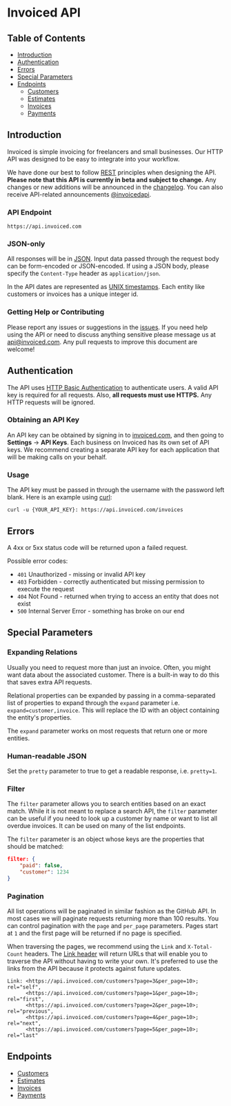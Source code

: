 Invoiced API
===

## Table of Contents
* [Introduction](#introduction)
* [Authentication](#authentication)
* [Errors](#errors)
* [Special Parameters](#special-parameters)
* [Endpoints](#endpoints)
	* [Customers](Endpoints/Customers.md)
	* [Estimates](Endpoints/Estimates.md)
	* [Invoices](Endpoints/Invoices.md)
	* [Payments](Endpoints/Payments.md)

## Introduction

Invoiced is simple invoicing for freelancers and small businesses. Our HTTP API was designed to be easy to integrate into your workflow.

We have done our best to follow [REST](https://en.wikipedia.org/wiki/Representational_state_transfer) principles when designing the API. **Please note that this API is currently in beta and subject to change.** Any changes or new additions will be announced in the [changelog](CHANGELOG.md). You can also receive API-related announcements [@invoicedapi](https://twitter.com/invoicedapi).

### API Endpoint

    https://api.invoiced.com

### JSON-only

All responses will be in [JSON](https://en.wikipedia.org/wiki/JSON). Input data passed through the request body can be form-encoded or JSON-encoded. If using a JSON body, please specify the `Content-Type` header as `application/json`.

In the API dates are represented as [UNIX timestamps](https://en.wikipedia.org/wiki/Unix_time). Each entity like customers or invoices has a unique integer id.

### Getting Help or Contributing

Please report any issues or suggestions in the [issues](https://github.com/invoiced/api/issues). If you need help using the API or need to discuss anything sensitive please message us at api@invoiced.com. Any pull requests to improve this document are welcome!

## Authentication

The API uses [HTTP Basic Authentication](https://en.wikipedia.org/wiki/Basic_access_authentication) to authenticate users. A valid API key is required for all requests. Also, **all requests must use HTTPS.** Any HTTP requests will be ignored.

### Obtaining an API Key

An API key can be obtained by signing in to [invoiced.com](https://invoiced.com), and then going to **Settings** -> **API Keys**. Each business on Invoiced has its own set of API keys. We recommend creating a separate API key for each application that will be making calls on your behalf.

### Usage

The API key must be passed in through the username with the password left blank. Here is an example using [curl](http://curl.haxx.se/):

    curl -u {YOUR_API_KEY}: https://api.invoiced.com/invoices

## Errors

A 4xx or 5xx status code will be returned upon a failed request.

Possible error codes:

* `401` Unauthorized - missing or invalid API key
* `403` Forbidden - correctly authenticated but missing permission to execute the request
* `404` Not Found - returned when trying to access an entity that does not exist
* `500` Internal Server Error - something has broke on our end

## Special Parameters

### Expanding Relations

Usually you need to request more than just an invoice. Often, you might want data about the associated customer. There is a built-in way to do this that saves extra API requests.

Relational properties can be expanded by passing in a comma-separated list of properties to expand through the `expand` parameter i.e. `expand=customer,invoice`. This will replace the ID with an object containing the entity's properties.

The `expand` parameter works on most requests that return one or more entities.

### Human-readable JSON

Set the `pretty` parameter to true to get a readable response, i.e. `pretty=1`.

### Filter

The `filter` parameter allows you to search entities based on an exact match. While it is not meant to replace a search API, the `filter` parameter can be useful if you need to look up a customer by name or want to list all overdue invoices. It can be used on many of the list endpoints.

The `filter` parameter is an object whose keys are the properties that should be matched:

```json
filter: {
	"paid": false,
	"customer": 1234
}
```

### Pagination

All list operations will be paginated in similar fashion as the GitHub API. In most cases we will paginate requests returning more than 100 results. You can control pagination with the `page` and `per_page` parameters. Pages start at `1` and the first page will be returned if no page is specified.

When traversing the pages, we recommend using the `Link` and `X-Total-Count` headers. The [Link header](http://tools.ietf.org/html/rfc5988) will return URLs that will enable you to traverse the API without having to write your own. It's preferred to use the links from the API because it protects against future updates.

```
Link: <https://api.invoiced.com/customers?page=3&per_page=10>; rel="self",
	  <https://api.invoiced.com/customers?page=1&per_page=10>; rel="first",
	  <https://api.invoiced.com/customers?page=2&per_page=10>; rel="previous",
	  <https://api.invoiced.com/customers?page=4&per_page=10>; rel="next",
	  <https://api.invoiced.com/customers?page=5&per_page=10>; rel="last"
```

## Endpoints
* [Customers](Endpoints/Customers.md)
* [Estimates](Endpoints/Estimates.md)
* [Invoices](Endpoints/Invoices.md)
* [Payments](Endpoints/Payments.md)
